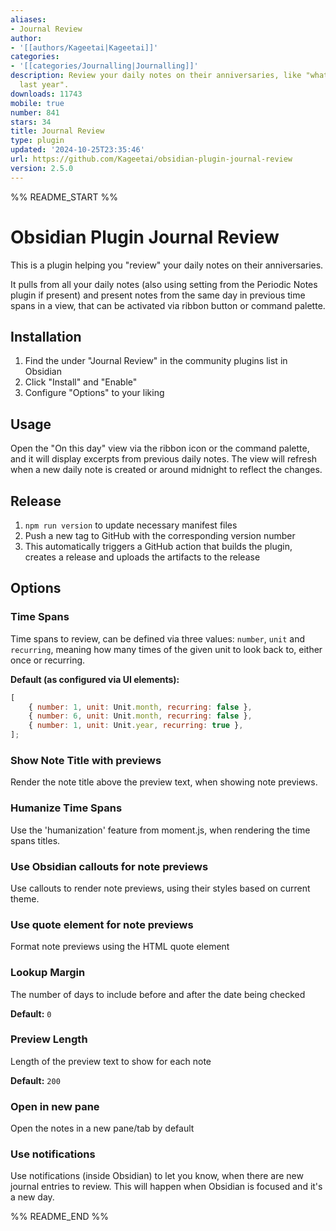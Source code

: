 ```yaml
---
aliases:
- Journal Review
author:
- '[[authors/Kageetai|Kageetai]]'
categories:
- '[[categories/Journalling|Journalling]]'
description: Review your daily notes on their anniversaries, like "what happened today
  last year".
downloads: 11743
mobile: true
number: 841
stars: 34
title: Journal Review
type: plugin
updated: '2024-10-25T23:35:46'
url: https://github.com/Kageetai/obsidian-plugin-journal-review
version: 2.5.0
---
```


%% README_START %%

# Obsidian Plugin Journal Review

This is a plugin helping you "review" your daily notes on their anniversaries.

It pulls from all your daily notes (also using setting from the Periodic Notes plugin if present) and present notes from
the same day in previous time spans in a view, that can be activated via ribbon button or command palette.

## Installation

1. Find the under "Journal Review" in the community plugins list in Obsidian
2. Click "Install" and "Enable"
3. Configure "Options" to your liking

## Usage

Open the "On this day" view via the ribbon icon or the command palette, and it will display excerpts from previous daily
notes.
The view will refresh when a new daily note is created or around midnight to reflect the changes.

## Release

1. `npm run version` to update necessary manifest files
2. Push a new tag to GitHub with the corresponding version number
3. This automatically triggers a GitHub action that builds the plugin, creates a release and uploads the artifacts to
   the release

## Options

### Time Spans

Time spans to review, can be defined via three values: `number`, `unit` and `recurring`, meaning how many times of the
given unit to look back to, either once or recurring.

**Default (as configured via UI elements):**

```js
[
	{ number: 1, unit: Unit.month, recurring: false },
	{ number: 6, unit: Unit.month, recurring: false },
	{ number: 1, unit: Unit.year, recurring: true },
];
```

### Show Note Title with previews

Render the note title above the preview text, when showing note previews.

### Humanize Time Spans

Use the 'humanization' feature from moment.js, when rendering the time spans titles.

### Use Obsidian callouts for note previews

Use callouts to render note previews, using their styles based on current theme.

### Use quote element for note previews

Format note previews using the HTML quote element

### Lookup Margin

The number of days to include before and after the date being checked

**Default:** `0`

### Preview Length

Length of the preview text to show for each note

**Default:** `200`

### Open in new pane

Open the notes in a new pane/tab by default

### Use notifications

Use notifications (inside Obsidian) to let you know, when there are new journal entries to review. This will happen when Obsidian is focused and it's a new day.


%% README_END %%